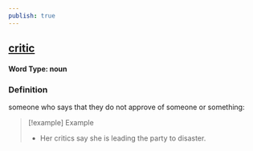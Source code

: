 ```yaml
---
publish: true
---
```

## [critic](https://dictionary.cambridge.org/dictionary/english/critic)

#### Word Type: noun
### Definition
someone who says that they do not approve of someone or something:

>[!example] Example
> - Her critics say she is leading the party to disaster.

